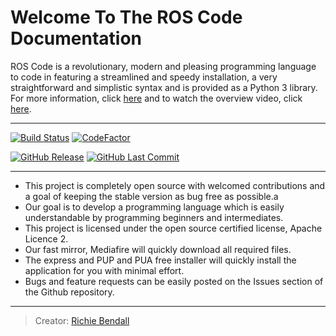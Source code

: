 # Welcome To The ROS Code Documentation

ROS Code is a revolutionary, modern and pleasing programming language to code in featuring a streamlined and speedy installation, a  very straightforward and simplistic syntax and is provided as a Python 3 library. For more information, click [here](https://www.ros-code.ga) and to watch the overview video, click [here](https://www.ros-code.ga/Watch).
___

[![Build Status](https://img.shields.io/travis/Richienb/ROS-Code.svg?longCache=true&style=for-the-badge)](https://travis-ci.org/Richienb/ROS-Code) [![CodeFactor](https://www.codefactor.io/repository/github/richienb/ros-code/badge?longCache=true&style=for-the-badge)](https://www.codefactor.io/repository/github/richienb/ros-code)

[![GitHub Release](https://img.shields.io/github/release/Richienb/ROS-Code.svg?longCache=true&style=for-the-badge)](https://github.com/Richienb/ROS-Code/releases) [![GitHub Last Commit](https://img.shields.io/github/last-commit/Richienb/ROS-Code.svg?longCache=true&style=for-the-badge)](https://github.com/Richienb/ROS-Code/commits/master)

___

- This project is completely open source with welcomed contributions and a goal of keeping the stable version as bug free as possible.a
- Our goal is to develop a programming language which is easily understandable by programming beginners and intermediates.
- This project is licensed under the open source certified license, Apache Licence 2.
- Our fast mirror, Mediafire will quickly download all required files.
- The express and PUP and PUA free installer will quickly install the application for you with minimal effort.
- Bugs and feature requests can be easily posted on the Issues section of the Github repository.

___

> Creator: [Richie Bendall](https://www.richie-bendall.ml)
